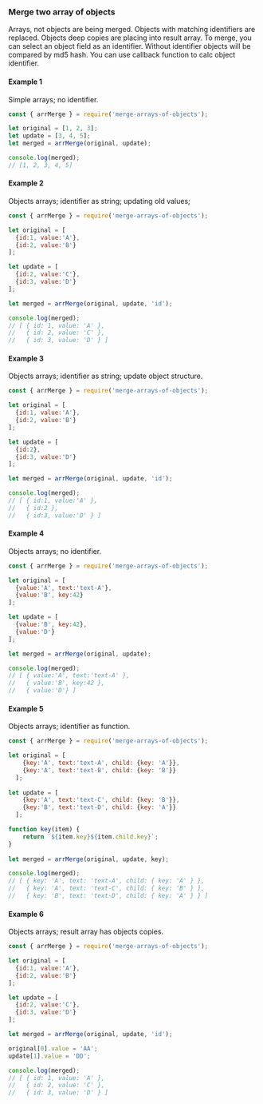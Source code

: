 ### Merge two array of objects
Arrays, not objects are being merged. 
Objects with matching identifiers are replaced.
Objects deep copies are placing into result array. 
To merge, you can select an object field as an identifier. 
Without identifier objects will be compared by md5 hash.
You can use callback function to calc object identifier.  

#### Example 1
Simple arrays; no identifier. 
```js
const { arrMerge } = require('merge-arrays-of-objects');

let original = [1, 2, 3];
let update = [3, 4, 5];
let merged = arrMerge(original, update);

console.log(merged); 
// [1, 2, 3, 4, 5]
```

#### Example 2
Objects arrays; identifier as string; updating old values;
```js
const { arrMerge } = require('merge-arrays-of-objects');

let original = [
  {id:1, value:'A'}, 
  {id:2, value:'B'}
];

let update = [
  {id:2, value:'C'}, 
  {id:3, value:'D'}
];

let merged = arrMerge(original, update, 'id');

console.log(merged);
// [ { id: 1, value: 'A' },
//   { id: 2, value: 'C' },
//   { id: 3, value: 'D' } ]
```

#### Example 3
Objects arrays; identifier as string; update object structure.
```js
const { arrMerge } = require('merge-arrays-of-objects');

let original = [
  {id:1, value:'A'}, 
  {id:2, value:'B'}
];

let update = [
  {id:2}, 
  {id:3, value:'D'}
];

let merged = arrMerge(original, update, 'id');

console.log(merged); 
// [ { id:1, value:'A' }, 
//   { id:2 }, 
//   { id:3, value:'D' } ]
```

#### Example 4
Objects arrays; no identifier.
```js
const { arrMerge } = require('merge-arrays-of-objects');

let original = [
  {value:'A', text:'text-A'}, 
  {value:'B', key:42}
];

let update = [
  {value:'B', key:42}, 
  {value:'D'}
];

let merged = arrMerge(original, update);

console.log(merged); 
// [ { value:'A', text:'text-A' }, 
//   { value:'B', key:42 }, 
//   { value:'D'} ]
```

#### Example 5
Objects arrays; identifier as function.
```js
const { arrMerge } = require('merge-arrays-of-objects');

let original = [
    {key:'A', text:'text-A', child: {key: 'A'}}, 
    {key:'A', text:'text-B', child: {key: 'B'}}
  ];
  
let update = [
    {key:'A', text:'text-C', child: {key: 'B'}}, 
    {key:'B', text:'text-D', child: {key: 'A'}}
  ];

function key(item) {
    return `${item.key}${item.child.key}`;
}  
  
let merged = arrMerge(original, update, key);

console.log(merged);
// [ { key: 'A', text: 'text-A', child: { key: 'A' } },
//   { key: 'A', text: 'text-C', child: { key: 'B' } },
//   { key: 'B', text: 'text-D', child: { key: 'A' } } ]
```

#### Example 6
Objects arrays; result array has objects copies.
```js
const { arrMerge } = require('merge-arrays-of-objects');

let original = [
  {id:1, value:'A'},
  {id:2, value:'B'}
];

let update = [
  {id:2, value:'C'},
  {id:3, value:'D'}
];

let merged = arrMerge(original, update, 'id');

original[0].value = 'AA';
update[1].value = 'DD';

console.log(merged);
// [ { id: 1, value: 'A' },
//   { id: 2, value: 'C' },
//   { id: 3, value: 'D' } ]
```
